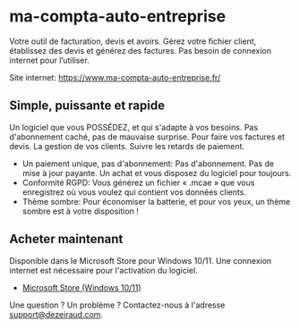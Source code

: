 # ma-compta-auto-entreprise
Votre outil de facturation, devis et avoirs. Gérez votre fichier client, établissez des devis et générez des factures. Pas besoin de connexion internet pour l’utiliser.

Site internet: https://www.ma-compta-auto-entreprise.fr/

## Simple, puissante et rapide
Un logiciel que vous POSSÉDEZ, et qui s'adapte à vos besoins. Pas d'abonnement caché, pas de mauvaise surprise. Pour faire vos factures et devis. La gestion de vos clients. Suivre les retards de paiement.

* Un paiement unique, pas d'abonnement: Pas d'abonnement. Pas de mise à jour payante. Un achat et vous disposez du logiciel pour toujours.
* Conformité RGPD: Vous générez un fichier « .mcae » que vous enregistrez où vous voulez qui contient vos données clients.
* Thème sombre: Pour économiser la batterie, et pour vos yeux, un thème sombre est à votre disposition !

## Acheter maintenant
Disponible dans le Microsoft Store pour Windows 10/11. Une connexion internet est nécessaire pour l'activation du logiciel.

* [Microsoft Store (Windows 10/11)](https://www.microsoft.com/store/productId/9PNF37CWRHH6)

Une question ? Un problème ? Contactez-nous à l'adresse support@dezeiraud.com.
